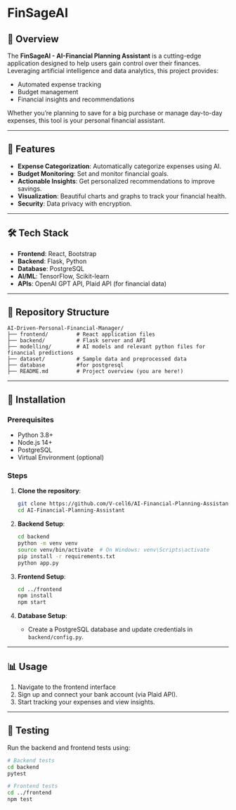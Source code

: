 # FinSageAI

## 🚀 Overview

The **FinSageAI - AI-Financial Planning Assistant** is a cutting-edge application designed to help users gain control over their finances. Leveraging artificial intelligence and data analytics, this project provides:

- Automated expense tracking
- Budget management
- Financial insights and recommendations

Whether you’re planning to save for a big purchase or manage day-to-day expenses, this tool is your personal financial assistant.

---

## 🎯 Features

- **Expense Categorization**: Automatically categorize expenses using AI.
- **Budget Monitoring**: Set and monitor financial goals.
- **Actionable Insights**: Get personalized recommendations to improve savings.
- **Visualization**: Beautiful charts and graphs to track your financial health.
- **Security**: Data privacy with encryption.

---

## 🛠️ Tech Stack

- **Frontend**: React, Bootstrap
- **Backend**: Flask, Python
- **Database**: PostgreSQL
- **AI/ML**: TensorFlow, Scikit-learn
- **APIs**: OpenAI GPT API, Plaid API (for financial data)

---

## 📂 Repository Structure

```plaintext
AI-Driven-Personal-Financial-Manager/
├── frontend/         # React application files
├── backend/          # Flask server and API
├── modelling/        # AI models and relevant python files for financial predictions
├── dataset/          # Sample data and preprocessed data
├── database          #for postgresql
├── README.md         # Project overview (you are here!)
```

---

## 🚀 Installation

### Prerequisites

- Python 3.8+
- Node.js 14+
- PostgreSQL
- Virtual Environment (optional)

### Steps

1. **Clone the repository**:

   ```bash
   git clone https://github.com/V-cell6/AI-Financial-Planning-Assistant.git
   cd AI-Financial-Planning-Assistant
   ```

2. **Backend Setup**:

   ```bash
   cd backend
   python -m venv venv
   source venv/bin/activate  # On Windows: venv\Scripts\activate
   pip install -r requirements.txt
   python app.py
   ```

3. **Frontend Setup**:

   ```bash
   cd ../frontend
   npm install
   npm start
   ```

4. **Database Setup**:

   - Create a PostgreSQL database and update credentials in `backend/config.py`.

---

## 📊 Usage

1. Navigate to the frontend interface
2. Sign up and connect your bank account (via Plaid API).
3. Start tracking your expenses and view insights.

---

## 🧪 Testing

Run the backend and frontend tests using:

```bash
# Backend tests
cd backend
pytest

# Frontend tests
cd ../frontend
npm test
```




